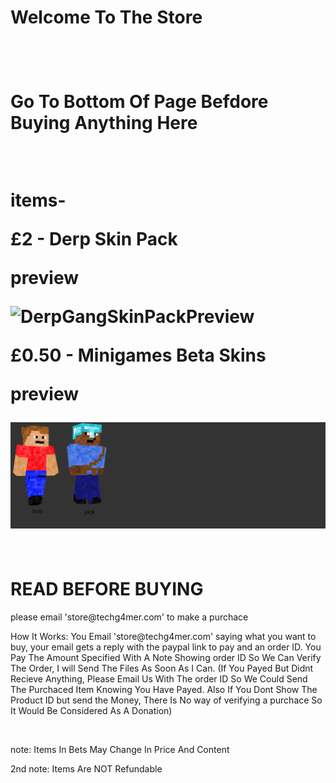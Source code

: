 <h1> Welcome To The Store<h1>
<br>
 <p>Go To Bottom Of Page Befdore Buying Anything Here</p>
 <br>
 <p>items-</p>
 <p>£2 - Derp Skin Pack</p>
 <p>preview</p>
 <img src="DerpGangSkinPackPreview2.png" alt="DerpGangSkinPackPreview">
 <p>
 <p>£0.50 - Minigames Beta Skins</p>
 <p>preview</p>
 <img src="Minigamesbetaskins1.png" alt="MinigamesbetaSkinPackPreview">
<br>
<br>

  <h1>READ BEFORE BUYING</h1>
 <p> please email 'store@techg4mer.com' to make a purchace</p>
 <p>How It Works: You Email 'store@techg4mer.com' saying what you want to buy, your email gets a reply with the paypal link to pay and an order ID. You Pay The Amount Specified With A Note Showing order ID So We Can Verify The Order, I will Send The Files As Soon As I Can. (If You Payed But Didnt Recieve Anything, Please Email Us With The order ID So We Could Send The Purchaced Item Knowing You Have Payed. Also If You Dont Show The Product ID but send the Money, There Is No way of verifying a purchace So It Would Be Considered As A Donation)</p>
  <br>
  <p>note: Items In Bets May Change In Price And Content</p>
  <p>2nd note: Items Are NOT Refundable
<br>

